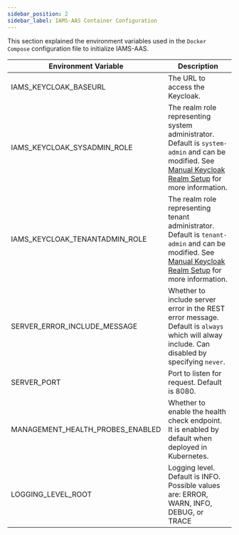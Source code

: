 ```yaml
---
sidebar_position: 2
sidebar_label: IAMS-AAS Container Configuration
---
```


This section explained the environment variables used in the `Docker Compose` configuration file to initialize IAMS-AAS.

| Environment Variable             | Description                                                                                                                                                                                                       |
| -------------------------------  | ----------------------------------------------------------------------------------------------------------------------------------------------------------------------------------------------------------------- |
| IAMS_KEYCLOAK_BASEURL            | The URL to access the Keycloak.                                                                                                                                               |
| IAMS_KEYCLOAK_SYSADMIN_ROLE      | The realm role representing system administrator. Default is `system-admin` and can be modified. See [Manual Keycloak Realm Setup](./manual-keycloak-realm-setup/overview.md) for more information.|
| IAMS_KEYCLOAK_TENANTADMIN_ROLE   | The realm role representing tenant administrator. Default is `tenant-admin` and can be modified. See [Manual Keycloak Realm Setup](./manual-keycloak-realm-setup/overview.md) for more information.| 
| SERVER_ERROR_INCLUDE_MESSAGE     | Whether to include server error in the REST error message. Default is `always` which will alway include. Can disabled by specifying `never`.                                  |
| SERVER_PORT                      | Port to listen for request. Default is 8080.                                                                                                                                  |
| MANAGEMENT_HEALTH_PROBES_ENABLED | Whether to enable the health check endpoint. It is enabled by default when deployed in Kubernetes.                                                                            |
| LOGGING_LEVEL_ROOT               | Logging level. Default is INFO. Possible values are: ERROR, WARN, INFO, DEBUG, or TRACE                                                                                       |

